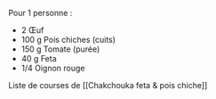 Pour 1 personne : 
- 2   Œuf
- 100 g Pois chiches (cuits)
- 150 g Tomate (purée)
- 40 g Feta
- 1/4   Oignon rouge

Liste de courses de  [[Chakchouka feta & pois chiche]] 